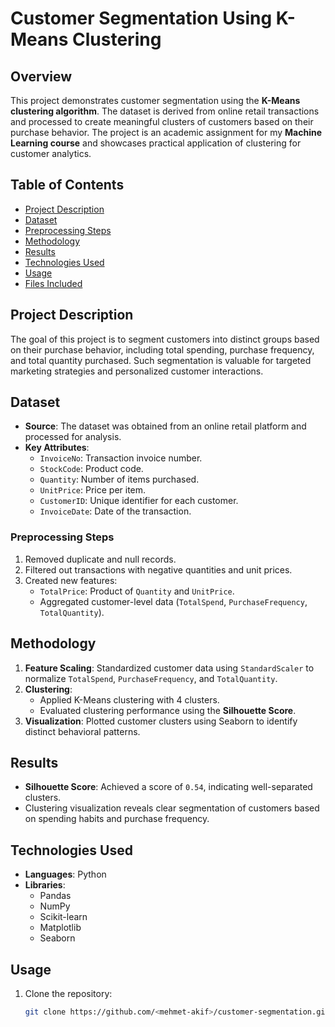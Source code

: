 # Customer Segmentation Using K-Means Clustering

## Overview

This project demonstrates customer segmentation using the **K-Means clustering algorithm**. The dataset is derived from online retail transactions and processed to create meaningful clusters of customers based on their purchase behavior. The project is an academic assignment for my **Machine Learning course** and showcases practical application of clustering for customer analytics.

## Table of Contents
- [Project Description](#project-description)
- [Dataset](#dataset)
- [Preprocessing Steps](#preprocessing-steps)
- [Methodology](#methodology)
- [Results](#results)
- [Technologies Used](#technologies-used)
- [Usage](#usage)
- [Files Included](#files-included)

## Project Description

The goal of this project is to segment customers into distinct groups based on their purchase behavior, including total spending, purchase frequency, and total quantity purchased. Such segmentation is valuable for targeted marketing strategies and personalized customer interactions.

## Dataset

- **Source**: The dataset was obtained from an online retail platform and processed for analysis. 
- **Key Attributes**:
  - `InvoiceNo`: Transaction invoice number.
  - `StockCode`: Product code.
  - `Quantity`: Number of items purchased.
  - `UnitPrice`: Price per item.
  - `CustomerID`: Unique identifier for each customer.
  - `InvoiceDate`: Date of the transaction.

### Preprocessing Steps

1. Removed duplicate and null records.
2. Filtered out transactions with negative quantities and unit prices.
3. Created new features:
   - `TotalPrice`: Product of `Quantity` and `UnitPrice`.
   - Aggregated customer-level data (`TotalSpend`, `PurchaseFrequency`, `TotalQuantity`).

## Methodology

1. **Feature Scaling**: Standardized customer data using `StandardScaler` to normalize `TotalSpend`, `PurchaseFrequency`, and `TotalQuantity`.
2. **Clustering**: 
   - Applied K-Means clustering with 4 clusters.
   - Evaluated clustering performance using the **Silhouette Score**.
3. **Visualization**: Plotted customer clusters using Seaborn to identify distinct behavioral patterns.

## Results

- **Silhouette Score**: Achieved a score of `0.54`, indicating well-separated clusters.
- Clustering visualization reveals clear segmentation of customers based on spending habits and purchase frequency.

## Technologies Used

- **Languages**: Python
- **Libraries**: 
  - Pandas
  - NumPy
  - Scikit-learn
  - Matplotlib
  - Seaborn

## Usage

1. Clone the repository:
   ```bash
   git clone https://github.com/<mehmet-akif>/customer-segmentation.git

